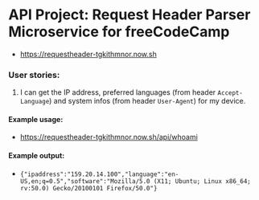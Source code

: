# API Project: Request Header Parser Microservice for freeCodeCamp

- https://requestheader-tgkithmnor.now.sh

### User stories:

1.  I can get the IP address, preferred languages (from header `Accept-Language`) and system infos (from header `User-Agent`) for my device.

#### Example usage:

- https://requestheader-tgkithmnor.now.sh/api/whoami

#### Example output:

- `{"ipaddress":"159.20.14.100","language":"en-US,en;q=0.5","software":"Mozilla/5.0 (X11; Ubuntu; Linux x86_64; rv:50.0) Gecko/20100101 Firefox/50.0"}`
